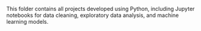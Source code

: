 This folder contains all projects developed using Python, including Jupyter notebooks for data cleaning, exploratory data analysis, and machine learning models.
